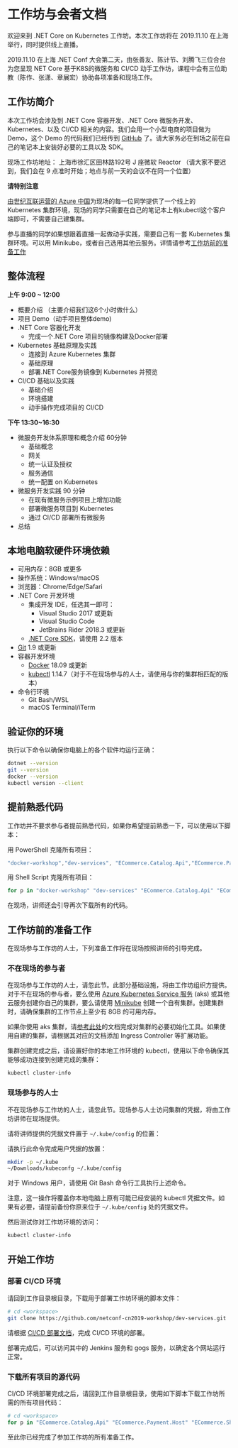 # 工作坊与会者文档

欢迎来到 .NET Core on Kubernetes 工作坊。本次工作坊将在 2019.11.10 在上海举行，同时提供线上直播。

2019.11.10 在上海 .NET Conf 大会第二天，由张善友、陈计节、刘腾飞三位合台为您呈现 NET Core 基于K8S的微服务和 CI/CD 动手工作坊，课程中会有三位助教（陈作、张潇、章展宏）协助各项准备和现场工作。

## 工作坊简介

本次工作坊会涉及到 .NET Core 容器开发、.NET Core 微服务开发、Kubernetes、以及 CI/CD 相关的内容。我们会用一个小型电商的项目做为 Demo，这个 Demo 的代码我们已经传到 [GitHub](https://github.com/netconf-cn2019-workshop/) 了。请大家务必在到场之前在自己的笔记本上安装好必要的工具以及 SDK。

现场工作坊地址： 上海市徐汇区田林路192号 J 座微软 Reactor （请大家不要迟到，我们会在 9 点准时开始；地点与前一天的会议不在同一个位置）

**请特别注意**

[由世纪互联运营的 Azure 中国](https://www.azure.cn/home/features/kubernetes-service)为现场的每一位同学提供了一个线上的 Kubernetes 集群环境，现场的同学只需要在自己的笔记本上有kubectl这个客户端即可，不需要自己建集群。

参与直播的同学如果想跟着直播一起做动手实践，需要自己有一套 Kubernetes 集群环境。可以用 Minikube，或者自己选用其他云服务。详情请参考[工作坊前的准备工作](https://github.com/netconf-cn2019-workshop/dev-services/blob/master/attendees/GETTING-READY.md#%E5%B7%A5%E4%BD%9C%E5%9D%8A%E5%89%8D%E7%9A%84%E5%87%86%E5%A4%87%E5%B7%A5%E4%BD%9C)

## 整体流程

**上午 9:00 ~ 12:00**

* 概要介绍 （主要介绍我们这6个小时做什么）
* 项目 Demo（动手项目整体demo)
* .NET Core 容器化开发
  * 完成一个.NET Core 项目的镜像构建及Docker部署 
* Kubernetes 基础原理及实践
  * 连接到 Azure Kubernetes 集群
  * 基础原理
  * 部署.NET Core服务镜像到 Kubernetes 并预览
* CI/CD 基础以及实践 
  * 基础介绍
  * 环境搭建 
  * 动手操作完成项目的 CI/CD

**下午 13:30~16:30**

* 微服务开发体系原理和概念介绍   60分钟 
  * 基础概念 
  * 网关
  * 统一认证及授权 
  * 服务通信 
  * 统一配置 on Kubernetes
* 微服务开发实践  90 分钟 
  * 在现有微服务示例项目上增加功能 
  * 部署微服务项目到 Kubernetes
  * 通过 CI/CD 部署所有微服务  
* 总结

## 本地电脑软硬件环境依赖

* 可用内存：8GB 或更多
* 操作系统：Windows/macOS
* 浏览器：Chrome/Edge/Safari
* .NET Core 开发环境
  * 集成开发 IDE，任选其一即可：
    * Visual Studio 2017 或更新
    * Visual Studio Code
    * JetBrains Rider 2018.3 或更新
  * [.NET Core SDK](https://dotnet.microsoft.com/download/dotnet-core/2.2)，请使用 2.2 版本
* [Git](http://git-scm.com) 1.9 或更新
* 容器开发环境
  * [Docker](https://docs.docker.com/install/) 18.09 或更新
  * [kubectl](https://kubernetes.io/docs/tasks/tools/install-kubectl/) 1.14.7（对于不在现场参与的人士，请使用与你的集群相匹配的版本）
* 命令行环境
  * Git Bash/WSL
  * macOS Terminal/iTerm

## 验证你的环境

执行以下命令以确保你电脑上的各个软件均运行正确：

```sh
dotnet --version
git --version
docker --version
kubectl version --client
```

## 提前熟悉代码

工作坊并不要求参与者提前熟悉代码，如果你希望提前熟悉一下，可以使用以下脚本：

用 PowerShell 克隆所有项目：

```ps1
"docker-workshop","dev-services", "ECommerce.Catalog.Api","ECommerce.Payment.Host","ECommerce.Shipping.Host","ECommerce.Common","ECommerce.Reporting.Api","ECommerce.WebApp","ECommerce.Customers.Api","ECommerce.Sales.Api","ECommerce.Services.Common"  | ForEach-Object { powershell git clone  "https://github.com/netconf-cn2019-workshop/$_.git" }
```

用 Shell Script 克隆所有项目：

```sh
for p in "docker-workshop" "dev-services" "ECommerce.Catalog.Api" "ECommerce.Payment.Host" "ECommerce.Shipping.Host" "ECommerce.Common" "ECommerce.Reporting.Api" "ECommerce.WebApp" "ECommerce.Customers.Api" "ECommerce.Sales.Api" "ECommerce.Services.Common" ;  do git clone https://github.com/netconf-cn2019-workshop/$p.git; done
```

在现场，讲师还会引导再次下载所有的代码。

## 工作坊前的准备工作

在现场参与工作坊的人士，下列准备工作将在现场按照讲师的引导完成。

### 不在现场的参与者

在现场参与工作坊的人士，请忽此节。此部分基础设施，将由工作坊组织方提供。对于不在现场的参与者，要么使用 [Azure Kubernetes Service 服务](https://www.azure.cn/home/features/kubernetes-service) (aks) 或其他云服务创建你自己的集群，要么请使用 [Minikube](https://minikube.sigs.k8s.io/) 创建一个自有集群。创建集群时，请确保集群的工作节点上至少有 8GB 的可用内存。

如果你使用 aks 集群，请[参考此处](https://github.com/netconf-cn2019-workshop/dev-services/blob/master/azure/README.md)的文档完成对集群的必要初始化工具。如果使用自建的集群，请根据其对应的文档添加 Ingress Controller 等扩展功能。

集群创建完成之后，请设置好你的本地工作环境的 kubectl，使用以下命令确保其能够成功连接到创建完成的集群：

```sh
kubectl cluster-info
```

### 现场参与的人士

不在现场参与工作坊的人士，请忽此节。现场参与人士访问集群的凭据，将由工作坊讲师在现场提供。

请将讲师提供的凭据文件置于 `~/.kube/config` 的位置：

请执行此命令完成用户凭据的放置：

```sh
mkdir -p ~/.kube
~/Downloads/kubeconfg ~/.kube/config
```

对于 Windows 用户，请使用 Git Bash 命令行工具执行上述命令。

注意，这一操作将覆盖你本地电脑上原有可能已经安装的 kubectl 凭据文件。如果有必要，请提前备份你原来位于 `~/.kube/config` 处的凭据文件。

然后测试你对工作坊环境的访问：

```sh
kubectl cluster-info
```

## 开始工作坊

### 部署 CI/CD 环境

请回到工作目录根目录，下载用于部署工作坊环境的脚本文件：

```sh
# cd <workspace>
git clone https://github.com/netconf-cn2019-workshop/dev-services.git
```

请根据 [CI/CD 部署文档](https://github.com/netconf-cn2019-workshop/dev-services/blob/master/CICD-DEPLOYMENT.md)，完成 CI/CD 环境的部署。

部署完成后，可以访问其中的 Jenkins 服务和 gogs 服务，以确定各个网站运行正常。


### 下载所有项目的源代码

CI/CD 环境部署完成之后，请回到工作目录根目录，使用如下脚本下载工作坊所需的所有项目代码：

```sh
# cd <workspace>
for p in "ECommerce.Catalog.Api" "ECommerce.Payment.Host" "ECommerce.Shipping.Host" "ECommerce.Common" "ECommerce.Reporting.Api" "ECommerce.WebApp" "ECommerce.Customers.Api" "ECommerce.Sales.Api" "ECommerce.Services.Common" ;  do git clone http://gogs-$(cat ./cicd-infra/vars | grep deploy_suffix | cut -d '=' -f 2).$(cat ./cicd-infra/vars | grep dns_suffix | cut -d '=' -f 2)/gogs/$_p.git; done
```

  

至此你已经完成了参加工作坊的所有准备工作。